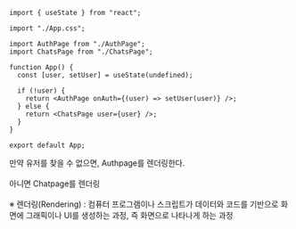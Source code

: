 ```
import { useState } from "react";

import "./App.css";

import AuthPage from "./AuthPage";
import ChatsPage from "./ChatsPage";

function App() {
  const [user, setUser] = useState(undefined);

  if (!user) {
    return <AuthPage onAuth={(user) => setUser(user)} />;
  } else {
    return <ChatsPage user={user} />;
  }
}

export default App;
```
만약 유저를 찾을 수 없으면, Authpage를 렌더링한다.
<br><br>
아니면 Chatpage를 렌더링
<br><br>
※ 렌더링(Rendering) : 컴퓨터 프로그램이나 스크립트가 데이터와 코드를 기반으로 화면에 그래픽이나 UI를 생성하는 과정, 즉 화면으로 나타나게 하는 과정
